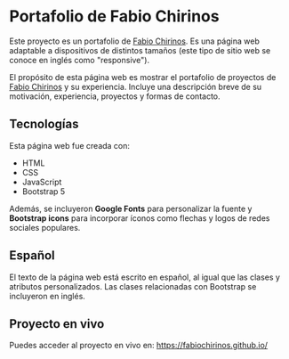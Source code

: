 # Portafolio de Fabio Chirinos

Este proyecto es un portafolio de [Fabio Chirinos](https://linkedin.com/in/fabio-chirinos/). Es una página web adaptable a dispositivos de distintos tamaños (este tipo de sitio web se conoce en inglés como "responsive"). 

El propósito de esta página web es mostrar el portafolio de proyectos de [Fabio Chirinos](https://linkedin.com/in/fabio-chirinos/) y su experiencia. Incluye una descripción breve de su motivación, experiencia, proyectos y formas de contacto.

## Tecnologías

Esta página web fue creada con:

* HTML
* CSS
* JavaScript 
* Bootstrap 5

Además, se incluyeron **Google Fonts** para personalizar la fuente y **Bootstrap icons** para incorporar íconos como flechas y logos de redes sociales populares. 

## Español

El texto de la página web está escrito en español, al igual que las clases y atributos personalizados. Las clases relacionadas con Bootstrap se incluyeron en inglés.

## Proyecto en vivo

Puedes acceder al proyecto en vivo en: https://fabiochirinos.github.io/